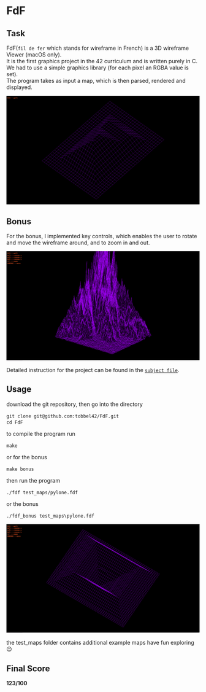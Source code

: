 # FdF

## Task

FdF(`fil de fer` which stands for wireframe in French) is a 3D wireframe Viewer (macOS only).<br>
It is the first graphics project in the 42 curriculum and is written purely in C.<br>
We had to use a simple graphics library (for each pixel an RGBA value is set).<br>
The program takes as input a map, which is then parsed, rendered and displayed.

![pyramide.fdf map](/images/pyramide.png)

## Bonus

For the bonus, I implemented key controls, which enables the user to rotate and move the wireframe around, and to zoom in and out.

![t2.fdf map](/images/t2.png)

Detailed instruction for the project can be found in the [`subject file`](/en.subject.pdf).

## Usage

download the git repository, then go into the directory
```
git clone git@github.com:tobbel42/FdF.git
cd FdF
```

to compile the program run

```
make
```

or for the bonus
```
make bonus
```

then run the program
```
./fdf test_maps/pylone.fdf
```

or the bonus 
```
./fdf_bonus test_maps\pylone.fdf
```

![pylone_bonus.fdf map](/images/pylone_bonus.png)

the test_maps folder contains additional example maps
have fun exploring :wink:

## Final Score

**123/100**
